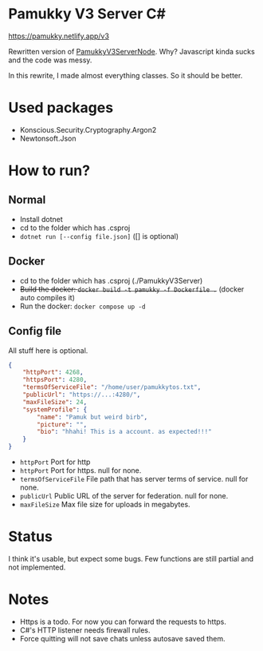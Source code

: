 # Pamukky V3 Server C#
https://pamukky.netlify.app/v3

Rewritten version of [PamukkyV3ServerNode](https://github.com/HAKANKOKCU/PamukkyV3ServerNode). Why? Javascript kinda sucks and the code was messy.

In this rewrite, I made almost everything classes. So it should be better.

# Used packages
* Konscious.Security.Cryptography.Argon2
* Newtonsoft.Json

# How to run?
## Normal
- Install dotnet
- cd to the folder which has .csproj
- `dotnet run [--config file.json]` ([] is optional)

## Docker
- cd to the folder which has .csproj (./PamukkyV3Server)
- ~~Build the docker: `docker build -t pamukky -f Dockerfile .`~~ (docker auto compiles it)
- Run the docker: `docker compose up -d`

## Config file
All stuff here is optional.

```json
{
    "httpPort": 4268,
    "httpsPort": 4280,
    "termsOfServiceFile": "/home/user/pamukkytos.txt",
    "publicUrl": "https://...:4280/",
    "maxFileSize": 24,
    "systemProfile": {
        "name": "Pamuk but weird birb",
        "picture": "",
        "bio": "hhahi! This is a account. as expected!!!"
    }
}
```

* `httpPort` Port for http
* `httpPort` Port for https. null for none.
* `termsOfServiceFile` File path that has server terms of service. null for none.
* `publicUrl` Public URL of the server for federation. null for none.
* `maxFileSize` Max file size for uploads in megabytes.


# Status
I think it's usable, but expect some bugs.
Few functions are still partial and not implemented.

# Notes
* Https is a todo. For now you can forward the requests to https.
* C#'s HTTP listener needs firewall rules.
* Force quitting will not save chats unless autosave saved them.
